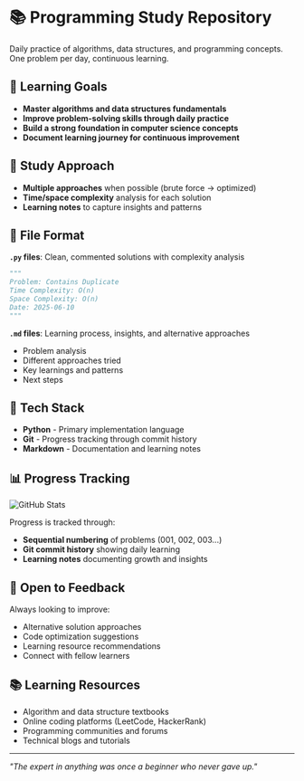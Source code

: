 # 📚 Programming Study Repository

Daily practice of algorithms, data structures, and programming concepts. One problem per day, continuous learning.

## 🎯 Learning Goals

- **Master algorithms and data structures fundamentals**
- **Improve problem-solving skills through daily practice**
- **Build a strong foundation in computer science concepts**
- **Document learning journey for continuous improvement**

## 📖 Study Approach

- **Multiple approaches** when possible (brute force → optimized)
- **Time/space complexity** analysis for each solution
- **Learning notes** to capture insights and patterns

## 📝 File Format

**`.py` files**: Clean, commented solutions with complexity analysis

```python
"""
Problem: Contains Duplicate
Time Complexity: O(n)
Space Complexity: O(n)
Date: 2025-06-10
"""
```

**`.md` files**: Learning process, insights, and alternative approaches

- Problem analysis
- Different approaches tried
- Key learnings and patterns
- Next steps

## 🔧 Tech Stack

- **Python** - Primary implementation language
- **Git** - Progress tracking through commit history
- **Markdown** - Documentation and learning notes

## 📊 Progress Tracking

![GitHub Stats](https://github-readme-stats.vercel.app/api?username=yurikomium&show_icons=true&theme=default)

Progress is tracked through:

- **Sequential numbering** of problems (001, 002, 003...)
- **Git commit history** showing daily learning
- **Learning notes** documenting growth and insights

## 🤝 Open to Feedback

Always looking to improve:

- Alternative solution approaches
- Code optimization suggestions
- Learning resource recommendations
- Connect with fellow learners

## 📚 Learning Resources

- Algorithm and data structure textbooks
- Online coding platforms (LeetCode, HackerRank)
- Programming communities and forums
- Technical blogs and tutorials

---

_"The expert in anything was once a beginner who never gave up."_
